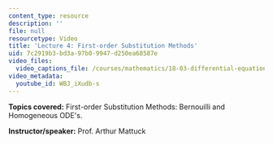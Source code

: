 ```yaml
---
content_type: resource
description: ''
file: null
resourcetype: Video
title: 'Lecture 4: First-order Substitution Methods'
uid: 7c2919b3-bd3a-97b0-9947-d250ea68587e
video_files:
  video_captions_file: /courses/mathematics/18-03-differential-equations-spring-2010/video-lectures/lecture-4-first-order-substitution-methods/WBJ_iXudb-s.vtt
video_metadata:
  youtube_id: WBJ_iXudb-s
---
```


**Topics covered:** First-order Substitution Methods: Bernouilli and Homogeneous ODE's.

**Instructor/speaker:** Prof. Arthur Mattuck